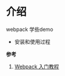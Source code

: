 # 介绍

webpack 学些demo

* 安装和使用过程



**参考**
1. [Webpack 入门教程](http://www.runoob.com/w3cnote/webpack-tutorial.html)
